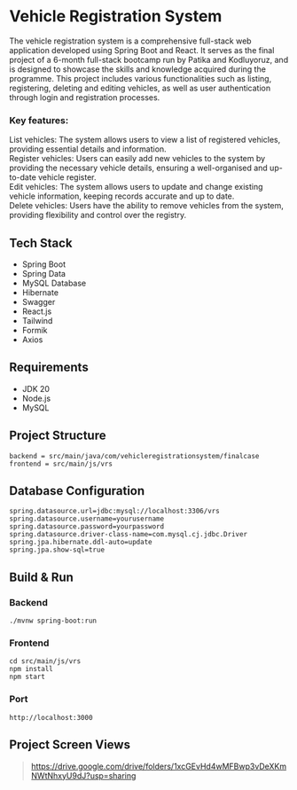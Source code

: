 # Vehicle Registration System
The vehicle registration system is a comprehensive full-stack web application developed using Spring Boot and React. It serves as the final project of a 6-month full-stack bootcamp run by Patika and Kodluyoruz, and is designed to showcase the skills and knowledge acquired during the programme. This project includes various functionalities such as listing, registering, deleting and editing vehicles, as well as user authentication through login and registration processes.

### Key features:
List vehicles: The system allows users to view a list of registered vehicles, providing essential details and information.  
Register vehicles: Users can easily add new vehicles to the system by providing the necessary vehicle details, ensuring a well-organised and up-to-date vehicle register.  
Edit vehicles: The system allows users to update and change existing vehicle information, keeping records accurate and up to date.  
Delete vehicles: Users have the ability to remove vehicles from the system, providing flexibility and control over the registry.

## Tech Stack
- Spring Boot
- Spring Data
- MySQL Database
- Hibernate
- Swagger
- React.js
- Tailwind
- Formik
- Axios

## Requirements
- JDK 20
- Node.js
- MySQL

## Project Structure

```
backend = src/main/java/com/vehicleregistrationsystem/finalcase  
frontend = src/main/js/vrs
```

## Database Configuration
```
spring.datasource.url=jdbc:mysql://localhost:3306/vrs
spring.datasource.username=yourusername
spring.datasource.password=yourpassword
spring.datasource.driver-class-name=com.mysql.cj.jdbc.Driver
spring.jpa.hibernate.ddl-auto=update
spring.jpa.show-sql=true
```

## Build & Run
### Backend
```
./mvnw spring-boot:run
```
### Frontend
```
cd src/main/js/vrs
npm install
npm start
```

### Port
```
http://localhost:3000
```

## Project Screen Views
> https://drive.google.com/drive/folders/1xcGEvHd4wMFBwp3vDeXKmNWtNhxyU9dJ?usp=sharing
